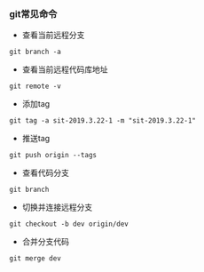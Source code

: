 ### git常见命令
+ 查看当前远程分支   
```
git branch -a
```
+ 查看当前远程代码库地址   
```
git remote -v
```
+ 添加tag
```
git tag -a sit-2019.3.22-1 -m "sit-2019.3.22-1"
```
+ 推送tag
```
git push origin --tags
```
+ 查看代码分支   
```
git branch
```
+ 切换并连接远程分支   
```
git checkout -b dev origin/dev
```
+ 合并分支代码
```
git merge dev
```
